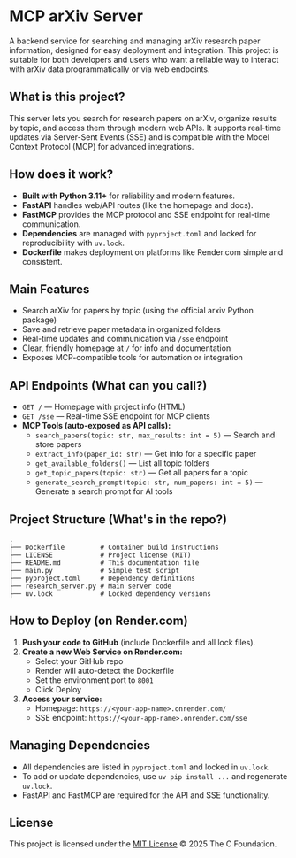 # MCP arXiv Server

A backend service for searching and managing arXiv research paper information, designed for easy deployment and integration. This project is suitable for both developers and users who want a reliable way to interact with arXiv data programmatically or via web endpoints.

## What is this project?
This server lets you search for research papers on arXiv, organize results by topic, and access them through modern web APIs. It supports real-time updates via Server-Sent Events (SSE) and is compatible with the Model Context Protocol (MCP) for advanced integrations.

## How does it work?
- **Built with Python 3.11+** for reliability and modern features.
- **FastAPI** handles web/API routes (like the homepage and docs).
- **FastMCP** provides the MCP protocol and SSE endpoint for real-time communication.
- **Dependencies** are managed with `pyproject.toml` and locked for reproducibility with `uv.lock`.
- **Dockerfile** makes deployment on platforms like Render.com simple and consistent.

## Main Features
- Search arXiv for papers by topic (using the official arxiv Python package)
- Save and retrieve paper metadata in organized folders
- Real-time updates and communication via `/sse` endpoint
- Clear, friendly homepage at `/` for info and documentation
- Exposes MCP-compatible tools for automation or integration

## API Endpoints (What can you call?)
- `GET /` — Homepage with project info (HTML)
- `GET /sse` — Real-time SSE endpoint for MCP clients
- **MCP Tools (auto-exposed as API calls):**
  - `search_papers(topic: str, max_results: int = 5)` — Search and store papers
  - `extract_info(paper_id: str)` — Get info for a specific paper
  - `get_available_folders()` — List all topic folders
  - `get_topic_papers(topic: str)` — Get all papers for a topic
  - `generate_search_prompt(topic: str, num_papers: int = 5)` — Generate a search prompt for AI tools

## Project Structure (What's in the repo?)
```
.
├── Dockerfile         # Container build instructions
├── LICENSE            # Project license (MIT)
├── README.md          # This documentation file
├── main.py            # Simple test script
├── pyproject.toml     # Dependency definitions
├── research_server.py # Main server code
├── uv.lock            # Locked dependency versions
```

## How to Deploy (on Render.com)
1. **Push your code to GitHub** (include Dockerfile and all lock files).
2. **Create a new Web Service on Render.com:**
   - Select your GitHub repo
   - Render will auto-detect the Dockerfile
   - Set the environment port to `8001`
   - Click Deploy
3. **Access your service:**
   - Homepage: `https://<your-app-name>.onrender.com/`
   - SSE endpoint: `https://<your-app-name>.onrender.com/sse`

## Managing Dependencies
- All dependencies are listed in `pyproject.toml` and locked in `uv.lock`.
- To add or update dependencies, use `uv pip install ...` and regenerate `uv.lock`.
- FastAPI and FastMCP are required for the API and SSE functionality.

## License
This project is licensed under the [MIT License](./LICENSE) © 2025 The C Foundation.

